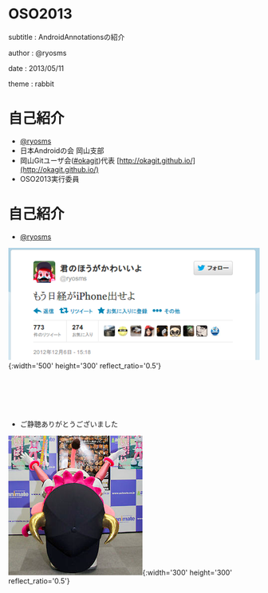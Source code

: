 ﻿# OSO2013

subtitle
:   AndroidAnnotationsの紹介

author
:   @ryosms

date
:   2013/05/11

theme
:    rabbit

# 自己紹介

* [@ryosms](https://twitter.com/ryosms)
* 日本Androidの会 岡山支部
* 岡山Gitユーザ会([#okagit](https://twitter.com/search/realtime?q=%23okagit&src=typd))代表
	[http://okagit.github.io/](http://okagit.github.io/)
* OSO2013実行委員

# 自己紹介

* [@ryosms](https://witter.com/ryosms)

![](./images/best_tweet.png){:width='500' height='300' reflect_ratio='0.5'}


# 　

* ご静聴ありがとうございました

![](./images/bell6.png){:width='300' height='300' reflect_ratio='0.5'}

